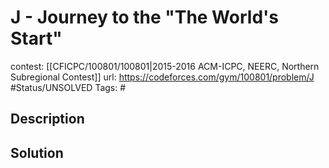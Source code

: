 # J - Journey to the "The World's Start"

contest: [[CFICPC/100801/100801|2015-2016 ACM-ICPC, NEERC, Northern Subregional Contest]]
url: https://codeforces.com/gym/100801/problem/J
#Status/UNSOLVED
Tags: #

## Description

## Solution

